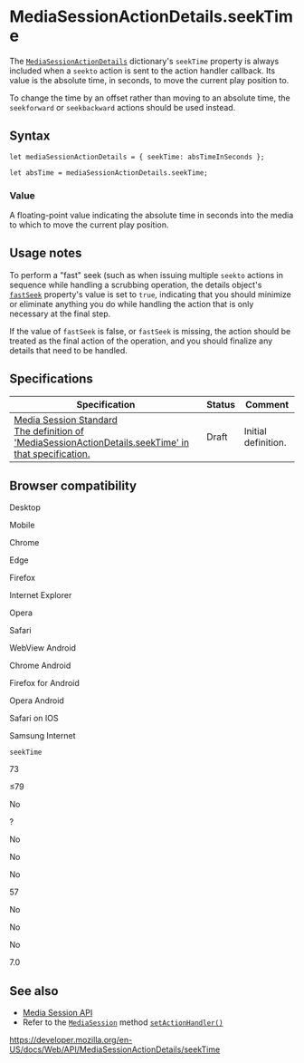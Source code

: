 # MediaSessionActionDetails.seekTime

The [`MediaSessionActionDetails`](../mediasessionactiondetails) dictionary's `seekTime` property is always included when a `seekto` action is sent to the action handler callback. Its value is the absolute time, in seconds, to move the current play position to.

To change the time by an offset rather than moving to an absolute time, the `seekforward` or `seekbackward` actions should be used instead.

## Syntax

    let mediaSessionActionDetails = { seekTime: absTimeInSeconds };

    let absTime = mediaSessionActionDetails.seekTime;

### Value

A floating-point value indicating the absolute time in seconds into the media to which to move the current play position.

## Usage notes

To perform a "fast" seek (such as when issuing multiple `seekto` actions in sequence while handling a scrubbing operation, the details object's [`fastSeek`](fastseek) property's value is set to `true`, indicating that you should minimize or eliminate anything you do while handling the action that is only necessary at the final step.

If the value of `fastSeek` is false, or `fastSeek` is missing, the action should be treated as the final action of the operation, and you should finalize any details that need to be handled.

## Specifications

<table><thead><tr class="header"><th>Specification</th><th>Status</th><th>Comment</th></tr></thead><tbody><tr class="odd"><td><a href="https://w3c.github.io/mediasession/#dom-mediasessionactiondetails-seektime">Media Session Standard<br />
<span class="small">The definition of 'MediaSessionActionDetails.seekTime' in that specification.</span></a></td><td><span class="spec-draft">Draft</span></td><td>Initial definition.</td></tr></tbody></table>

## Browser compatibility

Desktop

Mobile

Chrome

Edge

Firefox

Internet Explorer

Opera

Safari

WebView Android

Chrome Android

Firefox for Android

Opera Android

Safari on IOS

Samsung Internet

`seekTime`

73

≤79

No

?

No

No

No

57

No

No

No

7.0

## See also

- [Media Session API](../media_session_api)
- Refer to the [`MediaSession`](../mediasession) method [`setActionHandler()`](../mediasession/setactionhandler)

<a href="https://developer.mozilla.org/en-US/docs/Web/API/MediaSessionActionDetails/seekTime" class="_attribution-link">https://developer.mozilla.org/en-US/docs/Web/API/MediaSessionActionDetails/seekTime</a>
